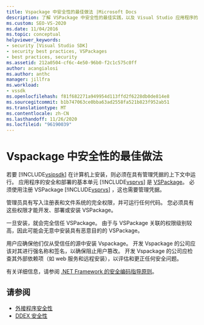 ```yaml
---
title: Vspackage 中安全性的最佳做法 |Microsoft Docs
description: 了解 VSPackage 中安全性的最佳实践，以及 Visual Studio 应用程序的基本安全和部署单元。
ms.custom: SEO-VS-2020
ms.date: 11/04/2016
ms.topic: conceptual
helpviewer_keywords:
- security [Visual Studio SDK]
- security best practices, VSPackages
- best practices, security
ms.assetid: 212a0504-cf6c-4e50-96b0-f2c1c575c0ff
author: acangialosi
ms.author: anthc
manager: jillfra
ms.workload:
- vssdk
ms.openlocfilehash: f81f682271a949954d113ffd2f6228db0de814e8
ms.sourcegitcommit: b1b747063ce0bba63ad2558fa521b823f952ab51
ms.translationtype: MT
ms.contentlocale: zh-CN
ms.lasthandoff: 11/26/2020
ms.locfileid: "96190039"
---
```

# <a name="best-practices-for-security-in-vspackages"></a>Vspackage 中安全性的最佳做法
若要 [!INCLUDE[vsipsdk](../../extensibility/includes/vsipsdk_md.md)] 在计算机上安装，则必须在具有管理凭据的上下文中运行。 应用程序的安全和部署的基本单元 [!INCLUDE[vsprvs](../../code-quality/includes/vsprvs_md.md)] 是 [VSPackage](../../extensibility/internals/vspackages.md)。 必须使用注册 VSPackage [!INCLUDE[vsprvs](../../code-quality/includes/vsprvs_md.md)] ，这也需要管理凭据。

 管理员具有写入注册表和文件系统的完全权限，并可运行任何代码。 您必须具有这些权限才能开发、部署或安装 VSPackage。

 一旦安装，就会完全信任 VSPackage。 由于与 VSPackage 关联的权限级别较高，因此可能会无意中安装具有恶意目的的 VSPackage。

 用户应确保他们仅从受信任的源中安装 Vspackage。 开发 Vspackage 的公司应该对其进行强名称和签名，以确保阻止用户篡改。 开发 Vspackage 的公司应检查其外部依赖项（如 web 服务和远程安装），以评估和更正任何安全问题。

 有关详细信息，请参阅 [.NET Framework 的安全编码指导原则](/previous-versions/visualstudio/visual-studio-2008/d55zzx87(v=vs.90))。

## <a name="see-also"></a>请参阅
- [外接程序安全性](/previous-versions/1326zbk3(v=vs.140))
- [DDEX 安全性](/previous-versions/bb163703(v=vs.140))